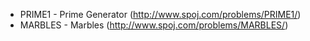 - PRIME1 - Prime Generator (http://www.spoj.com/problems/PRIME1/)
- MARBLES - Marbles (http://www.spoj.com/problems/MARBLES/)
